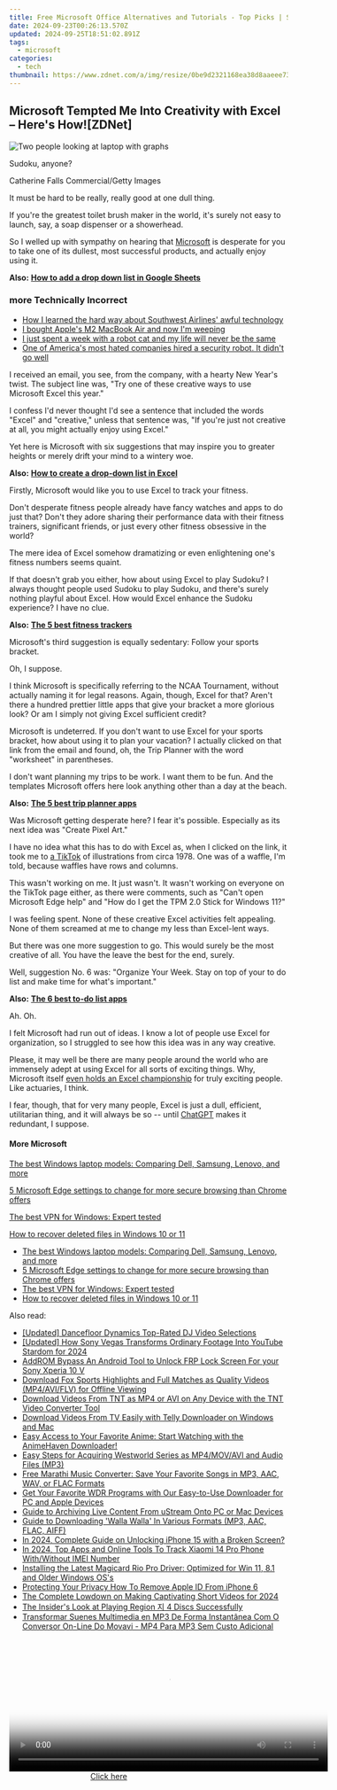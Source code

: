 ```yaml
---
title: Free Microsoft Office Alternatives and Tutorials - Top Picks | SoftwareSavvy
date: 2024-09-23T00:26:13.570Z
updated: 2024-09-25T18:51:02.891Z
tags:
  - microsoft
categories:
  - tech
thumbnail: https://www.zdnet.com/a/img/resize/0be9d2321168ea38d8aaeee73c7b6c7a77e79a08/2022/03/11/5bdbbf3c-74b9-43d5-8bc0-d98914f5d06b/zd-microsoft-office.jpg?width=278&height=156&fit=crop&auto=webp
---
```


## Microsoft Tempted Me Into Creativity with Excel – Here's How![ZDNet]

![Two people looking at laptop with graphs](https://www.zdnet.com/a/img/resize/eafd1a387bb7e6b0265f3284c302e0f46ce07339/2023/02/03/af3b58e0-11c8-4c69-a84b-e91c7dc510eb/gettyimages-1441723112.jpg?auto=webp&width=1280)

Sudoku, anyone?

Catherine Falls Commercial/Getty Images

It must be hard to be really, really good at one dull thing.

If you're the greatest toilet brush maker in the world, it's surely not easy to launch, say, a soap dispenser or a showerhead.

So I welled up with sympathy on hearing that [Microsoft](https://www.zdnet.com/home-and-office/work-life/microsoft-teams-premium-is-getting-a-gpt-boost-via-openai/) is desperate for you to take one of its dullest, most successful products, and actually enjoy using it.

**Also:** [**How to add a drop down list in Google Sheets**](https://www.zdnet.com/home-and-office/work-life/how-to-add-a-drop-down-list-in-google-sheets/)

### more Technically Incorrect

* [How I learned the hard way about Southwest Airlines' awful technology](https://www.zdnet.com/article/how-i-learned-the-hard-way-about-southwest-airlines-awful-technology/)
* [I bought Apple's M2 MacBook Air and now I'm weeping](https://www.zdnet.com/article/i-bought-apples-m2-macbook-air-and-now-im-weeping/)
* [I just spent a week with a robot cat and my life will never be the same](https://www.zdnet.com/article/i-just-spent-a-week-with-a-robot-cat-and-my-life-will-never-be-the-same/)
* [One of America's most hated companies hired a security robot. It didn't go well](https://www.zdnet.com/article/one-of-americas-most-hated-companies-hired-a-security-robot-it-didnt-go-well/)

I received an email, you see, from the company, with a hearty New Year's twist. The subject line was, "Try one of these creative ways to use Microsoft Excel this year." 

I confess I'd never thought I'd see a sentence that included the words "Excel" and "creative," unless that sentence was, "If you're just not creative at all, you might actually enjoy using Excel." 

Yet here is Microsoft with six suggestions that may inspire you to greater heights or merely drift your mind to a wintery woe.

**Also:** [**How to create a drop-down list in Excel**](https://www.zdnet.com/home-and-office/work-life/how-to-create-a-drop-down-list-in-excel/)

Firstly, Microsoft would like you to use Excel to track your fitness. 

Don't desperate fitness people already have fancy watches and apps to do just that? Don't they adore sharing their performance data with their fitness trainers, significant friends, or just every other fitness obsessive in the world? 

The mere idea of Excel somehow dramatizing or even enlightening one's fitness numbers seems quaint.

If that doesn't grab you either, how about using Excel to play Sudoku? I always thought people used Sudoku to play Sudoku, and there's surely nothing playful about Excel. How would Excel enhance the Sudoku experience? I have no clue.

**Also:** [**The 5 best fitness trackers**](https://www.zdnet.com/article/best-fitness-tracker/) 

Microsoft's third suggestion is equally sedentary: Follow your sports bracket.

Oh, I suppose. 

I think Microsoft is specifically referring to the NCAA Tournament, without actually naming it for legal reasons. Again, though, Excel for that? Aren't there a hundred prettier little apps that give your bracket a more glorious look? Or am I simply not giving Excel sufficient credit?

Microsoft is undeterred. If you don't want to use Excel for your sports bracket, how about using it to plan your vacation? I actually clicked on that link from the email and found, oh, the Trip Planner with the word "worksheet" in parentheses. 

I don't want planning my trips to be work. I want them to be fun. And the templates Microsoft offers here look anything other than a day at the beach.

**Also:** [**The 5 best trip planner apps**](https://www.zdnet.com/article/best-trip-planner-app/)

Was Microsoft getting desperate here? I fear it's possible. Especially as its next idea was "Create Pixel Art." 

I have no idea what this has to do with Excel as, when I clicked on the link, it took me to [a TikTok](https://www.tiktok.com/@microsoft365/video/7017812421733633285?ocid=cmm50bixyyq) of illustrations from circa 1978\. One was of a waffle, I'm told, because waffles have rows and columns. 

This wasn't working on me. It just wasn't. It wasn't working on everyone on the TikTok page either, as there were comments, such as "Can't open Microsoft Edge help" and "How do I get the TPM 2.0 Stick for Windows 11?"

I was feeling spent. None of these creative Excel activities felt appealing. None of them screamed at me to change my less than Excel-lent ways.

But there was one more suggestion to go. This would surely be the most creative of all. You have the leave the best for the end, surely.

Well, suggestion No. 6 was: "Organize Your Week. Stay on top of your to do list and make time for what's important."

**Also:** [**The 6 best to-do list apps**](https://www.zdnet.com/home-and-office/work-life/best-to-do-list-app/)

Ah. Oh.

I felt Microsoft had run out of ideas. I know a lot of people use Excel for organization, so I struggled to see how this idea was in any way creative.

Please, it may well be there are many people around the world who are immensely adept at using Excel for all sorts of exciting things. Why, Microsoft itself [even holds an Excel championship](https://www.zdnet.com/article/i-just-watched-microsoft-try-to-make-excel-exciting-recovery-wont-be-easy/) for truly exciting people. Like actuaries, I think.

I fear, though, that for very many people, Excel is just a dull, efficient, utilitarian thing, and it will always be so -- until [ChatGPT](https://www.zdnet.com/article/chatgpts-next-big-challenge-helping-microsoft-to-challenge-google-search/) makes it redundant, I suppose.

#### More Microsoft

[The best Windows laptop models: Comparing Dell, Samsung, Lenovo, and more](https://www.zdnet.com/article/best-windows-laptop/ "The best Windows laptop models: Comparing Dell, Samsung, Lenovo, and more")

[5 Microsoft Edge settings to change for more secure browsing than Chrome offers](https://www.zdnet.com/article/5-microsoft-edge-settings-to-change-for-more-secure-browsing-than-chrome-offers/ "5 Microsoft Edge settings to change for more secure browsing than Chrome offers")

[The best VPN for Windows: Expert tested](https://www.zdnet.com/article/best-vpn-for-windows-pc/ "The best VPN for Windows: Expert tested")

[How to recover deleted files in Windows 10 or 11](https://www.zdnet.com/article/how-to-recover-deleted-files-in-windows-10-or-11/ "How to recover deleted files in Windows 10 or 11")

* [The best Windows laptop models: Comparing Dell, Samsung, Lenovo, and more](https://www.zdnet.com/article/best-windows-laptop/ "The best Windows laptop models: Comparing Dell, Samsung, Lenovo, and more")
* [5 Microsoft Edge settings to change for more secure browsing than Chrome offers](https://www.zdnet.com/article/5-microsoft-edge-settings-to-change-for-more-secure-browsing-than-chrome-offers/ "5 Microsoft Edge settings to change for more secure browsing than Chrome offers")
* [The best VPN for Windows: Expert tested](https://www.zdnet.com/article/best-vpn-for-windows-pc/ "The best VPN for Windows: Expert tested")
* [How to recover deleted files in Windows 10 or 11](https://www.zdnet.com/article/how-to-recover-deleted-files-in-windows-10-or-11/ "How to recover deleted files in Windows 10 or 11")

<ins class="adsbygoogle"
     style="display:block"
     data-ad-format="autorelaxed"
     data-ad-client="ca-pub-7571918770474297"
     data-ad-slot="1223367746"></ins>

<ins class="adsbygoogle"
     style="display:block"
     data-ad-client="ca-pub-7571918770474297"
     data-ad-slot="8358498916"
     data-ad-format="auto"
     data-full-width-responsive="true"></ins>

<span class="atpl-alsoreadstyle">Also read:</span>
<div><ul>
<li><a href="https://youtube-videos.techidaily.com/updated-dancefloor-dynamics-top-rated-dj-video-selections/"><u>[Updated] Dancefloor Dynamics Top-Rated DJ Video Selections</u></a></li>
<li><a href="https://eaxpv-info.techidaily.com/updated-how-sony-vegas-transforms-ordinary-footage-into-youtube-stardom-for-2024/"><u>[Updated] How Sony Vegas Transforms Ordinary Footage Into YouTube Stardom for 2024</u></a></li>
<li><a href="https://android-frp.techidaily.com/addrom-bypass-an-android-tool-to-unlock-frp-lock-screen-for-your-sony-xperia-10-v-by-drfone-android/"><u>AddROM Bypass An Android Tool to Unlock FRP Lock Screen For your Sony Xperia 10 V</u></a></li>
<li><a href="https://win-manuals.techidaily.com/download-fox-sports-highlights-and-full-matches-as-quality-videos-mp4aviflv-for-offline-viewing/"><u>Download Fox Sports Highlights and Full Matches as Quality Videos (MP4/AVI/FLV) for Offline Viewing</u></a></li>
<li><a href="https://win-manuals.techidaily.com/download-videos-from-tnt-as-mp4-or-avi-on-any-device-with-the-tnt-video-converter-tool/"><u>Download Videos From TNT as MP4 or AVI on Any Device with the TNT Video Converter Tool</u></a></li>
<li><a href="https://win-manuals.techidaily.com/download-videos-from-tv-easily-with-telly-downloader-on-windows-and-mac/"><u>Download Videos From TV Easily with Telly Downloader on Windows and Mac</u></a></li>
<li><a href="https://win-manuals.techidaily.com/easy-access-to-your-favorite-anime-start-watching-with-the-animehaven-downloader/"><u>Easy Access to Your Favorite Anime: Start Watching with the AnimeHaven Downloader!</u></a></li>
<li><a href="https://win-manuals.techidaily.com/easy-steps-for-acquiring-westworld-series-as-mp4movavi-and-audio-files-mp3/"><u>Easy Steps for Acquiring Westworld Series as MP4/MOV/AVI and Audio Files (MP3)</u></a></li>
<li><a href="https://win-manuals.techidaily.com/free-marathi-music-converter-save-your-favorite-songs-in-mp3-aac-wav-or-flac-formats/"><u>Free Marathi Music Converter: Save Your Favorite Songs in MP3, AAC, WAV, or FLAC Formats</u></a></li>
<li><a href="https://win-manuals.techidaily.com/get-your-favorite-wdr-programs-with-our-easy-to-use-downloader-for-pc-and-apple-devices/"><u>Get Your Favorite WDR Programs with Our Easy-to-Use Downloader for PC and Apple Devices</u></a></li>
<li><a href="https://win-manuals.techidaily.com/guide-to-archiving-live-content-from-ustream-onto-pc-or-mac-devices/"><u>Guide to Archiving Live Content From uStream Onto PC or Mac Devices</u></a></li>
<li><a href="https://win-manuals.techidaily.com/guide-to-downloading-walla-walla-in-various-formats-mp3-aac-flac-aiff/"><u>Guide to Downloading 'Walla Walla' In Various Formats (MP3, AAC, FLAC, AIFF)</u></a></li>
<li><a href="https://ios-unlock.techidaily.com/in-2024-complete-guide-on-unlocking-iphone-15-with-a-broken-screen-by-drfone-ios/"><u>In 2024, Complete Guide on Unlocking iPhone 15 with a Broken Screen?</u></a></li>
<li><a href="https://unlock-android.techidaily.com/in-2024-top-apps-and-online-tools-to-track-xiaomi-14-pro-phone-withwithout-imei-number-by-drfone-android/"><u>In 2024, Top Apps and Online Tools To Track Xiaomi 14 Pro Phone With/Without IMEI Number</u></a></li>
<li><a href="https://driver-download.techidaily.com/installing-the-latest-magicard-rio-pro-driver-optimized-for-win-11-81-and-older-windows-oss/"><u>Installing the Latest Magicard Rio Pro Driver: Optimized for Win 11, 8.1 and Older Windows OS's</u></a></li>
<li><a href="https://apple-account.techidaily.com/protecting-your-privacy-how-to-remove-apple-id-from-iphone-6-by-drfone-ios/"><u>Protecting Your Privacy How To Remove Apple ID From iPhone 6</u></a></li>
<li><a href="https://facebook-video-share.techidaily.com/the-complete-lowdown-on-making-captivating-short-videos-for-2024/"><u>The Complete Lowdown on Making Captivating Short Videos for 2024</u></a></li>
<li><a href="https://vp-tips.techidaily.com/the-insiders-look-at-playing-region-4-discs-successfully/"><u>The Insider's Look at Playing Region 지 4 Discs Successfully</u></a></li>
<li><a href="https://blog-min.techidaily.com/transformar-suenes-multimedia-en-mp3-de-forma-instantanea-com-o-conversor-on-line-do-movavi-mp4-para-mp3-sem-custo-adicional/"><u>Transformar Suenes Multimedia en MP3 De Forma Instantânea Com O Conversor On-Line Do Movavi - MP4 Para MP3 Sem Custo Adicional</u></a></li>
</ul></div>

<!-- affiliate ads begin -->
<span id="1982499">
					<video width="576" height="240" style="cursor:pointer"
           poster="//a.impactradius-go.com/display-clicktoplayimage/1982499.png"
           onclick="if(!this.playClicked){this.play();this.setAttribute('controls',true);this.playClicked=true;}">
	   <source src="//a.impactradius-go.com/display-ad/22993-1982499">
	   <img src="//a.impactradius-go.com/display-clicktoplayimage/1982499.png" style="border: none; height: 100%; width: 100%; object-fit: contain">
	</video>
	<div style="width:360px;text-align:center"><a href="javascript:window.open(decodeURIComponent('https%3A%2F%2Fhomestyler.sjv.io%2Fc%2F5597632%2F1982499%2F22993'), '_blank');void(0);">Click here</a></div>
</span>
<img height="0" width="0" src="https://imp.pxf.io/i/5597632/1982499/22993" style="position:absolute;visibility:hidden;" border="0" />
<!-- affiliate ads end -->

